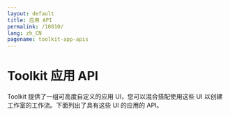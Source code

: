 ```yaml
---
layout: default
title: 应用 API
permalink: /10010/
lang: zh_CN
pagename: toolkit-app-apis
---
```


# Toolkit 应用 API

Toolkit 提供了一组可高度自定义的应用 UI，您可以混合搭配使用这些 UI 以创建工作室的工作流。下面列出了具有这些 UI 的应用的 API。


